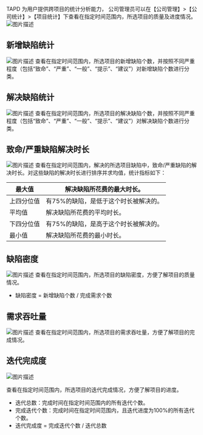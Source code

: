 TAPD 为用户提供跨项目的统计分析能力， 公司管理员可以在【公司管理】>【公司统计】>【项目统计】下查看在指定时间范围内，所选项目的质量及进度情况。
![图片描述](https://main.qcloudimg.com/raw/c109104017b41e34a00e53d91ee4febc.png)

 

## 新增缺陷统计

![图片描述](https://main.qcloudimg.com/raw/18a9b3865ebea32b37e4f136058a22a8.png)
查看在指定时间范围内，所选项目的新增缺陷个数，并按照不同严重程度（包括“致命”、“严重”、“一般”、“提示”、“建议”）对新增缺陷个数进行分类。

 

## 解决缺陷统计

![图片描述](https://main.qcloudimg.com/raw/c53ad9e42e0f58357b11b5e357374a52.png)
查看在指定时间范围内，所选项目的解决缺陷个数，并按照不同严重程度（包括“致命”、“严重”、“一般”、“提示”、“建议”）对解决缺陷个数进行分类。

 

## 致命/严重缺陷解决时长

![图片描述](https://main.qcloudimg.com/raw/b9674c896980a1809f05664483b0ccf8.png)
查看在指定时间范围内，解决的所选项目缺陷中，致命/严重缺陷的解决时长。对这些缺陷的解决时长进行排序并求均值，统计指标如下：

| 最大值     | 解决缺陷所花费的最大时长。            |
| ---------- | ------------------------------------- |
| 上四分位值 | 有75%的缺陷，是低于这个时长被解决的。 |
| 平均值     | 解决缺陷所花费的平均时长。            |
| 下四分位值 | 有75%的缺陷，是高于这个时长被解决的。 |
| 最小值     | 解决缺陷所花费的最小时长。            |

 

## 缺陷密度

![图片描述](https://main.qcloudimg.com/raw/eabaff55f8f06db2d13f96e094a90da3.png)
查看在指定时间范围内，所选项目的缺陷密度，方便了解项目的质量情况。
- 缺陷密度 = 新增缺陷个数 / 完成需求个数

  

 

## 需求吞吐量

![图片描述](https://main.qcloudimg.com/raw/953e61d2d25098f34a7e3d7af973173c.png)
查看在指定时间范围内，所选项目的需求吞吐量，方便了解项目的完成情况。

 

## 迭代完成度

![图片描述](https://main.qcloudimg.com/raw/a47b8395b6cd7c9c9099fafb411d0ba8.png)

查看在指定时间范围内，所选项目的迭代完成情况，方便了解项目的进度。

- 迭代总数：完成时间在指定时间范围内的所有迭代个数。
- 完成迭代个数：完成时间在指定时间范围内，且迭代进度为100%的所有迭代个数。
- 迭代完成度 = 完成迭代个数 / 迭代总数

   
